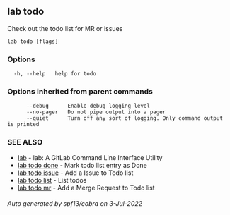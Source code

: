 ## lab todo

Check out the todo list for MR or issues

```
lab todo [flags]
```

### Options

```
  -h, --help   help for todo
```

### Options inherited from parent commands

```
      --debug      Enable debug logging level
      --no-pager   Do not pipe output into a pager
      --quiet      Turn off any sort of logging. Only command output is printed
```

### SEE ALSO

* [lab](index.md)	 - lab: A GitLab Command Line Interface Utility
* [lab todo done](lab_todo_done.md)	 - Mark todo list entry as Done
* [lab todo issue](lab_todo_issue.md)	 - Add a Issue to Todo list
* [lab todo list](lab_todo_list.md)	 - List todos
* [lab todo mr](lab_todo_mr.md)	 - Add a Merge Request to Todo list

###### Auto generated by spf13/cobra on 3-Jul-2022
